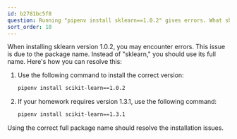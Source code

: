 ```yaml
---
id: b2781bc5f8
question: Running "pipenv install sklearn==1.0.2" gives errors. What should I do?
sort_order: 10
---
```


When installing sklearn version 1.0.2, you may encounter errors. This issue is due to the package name. Instead of "sklearn," you should use its full name. Here's how you can resolve this:

1. Use the following command to install the correct version:
   
   ```bash
   pipenv install scikit-learn==1.0.2
   ```

2. If your homework requires version 1.3.1, use the following command:
   
   ```bash
   pipenv install scikit-learn==1.3.1
   ```

Using the correct full package name should resolve the installation issues.